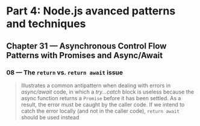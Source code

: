 # Part 4: Node.js avanced patterns and techniques
## Chapter 31 &mdash; Asynchronous Control Flow Patterns with Promises and Async/Await
### 08 &mdash; The `return` vs. `return await` issue
> Illustrates a common antipattern when dealing with errors in *async/await* code, in which a *try...catch* block is useless because the async function returns a `Promise` before it has been settled. As a result, the error must be caught by the caller code. If we intend to catch the error locally (and not in the caller code), `return await` should be used instead
